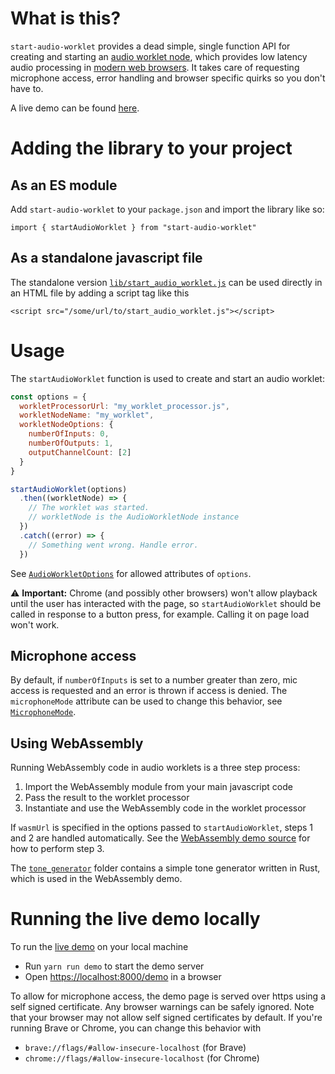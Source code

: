 # What is this?

`start-audio-worklet` provides a dead simple, single function API for creating and starting an [audio worklet node](https://developer.mozilla.org/en-US/docs/Web/API/AudioWorkletNode), which provides low latency audio processing in [modern web browsers](https://caniuse.com/?search=AudioWorklet). It takes care of requesting microphone access, error handling and browser specific quirks so you don't have to.

A live demo can be found [here](https://stuffmatic.github.io/start-audio-worklet/).

# Adding the library to your project

## As an ES module

Add `start-audio-worklet` to your `package.json` and import the library like so:

```import { startAudioWorklet } from "start-audio-worklet"```

## As a standalone javascript file

The standalone version [`lib/start_audio_worklet.js`](lib/start_audio_worklet.js) can be used directly in an HTML file by adding a script tag like this

```<script src="/some/url/to/start_audio_worklet.js"></script>```

# Usage

The `startAudioWorklet` function is used to create and start an audio worklet:

```javascript
const options = {
  workletProcessorUrl: "my_worklet_processor.js",
  workletNodeName: "my_worklet",
  workletNodeOptions: {
    numberOfInputs: 0,
    numberOfOutputs: 1,
    outputChannelCount: [2]
  }
}

startAudioWorklet(options)
  .then((workletNode) => {
    // The worklet was started.
    // workletNode is the AudioWorkletNode instance
  })
  .catch((error) => {
    // Something went wrong. Handle error.
  })
```

See [`AudioWorkletOptions`](src/index.ts#L56) for allowed attributes of `options`.

⚠️ __Important:__ Chrome (and possibly other browsers) won't allow playback until the user has interacted with the page, so `startAudioWorklet` should be called in response to a button press, for example. Calling it on page load won't work.

## Microphone access

By default, if `numberOfInputs` is set to a number greater than zero, mic access is requested and an error is thrown if access is denied. The `microphoneMode` attribute can be used to change this behavior, see [`MicrophoneMode`](src/index.ts#L32).

## Using WebAssembly

Running WebAssembly code in audio worklets is a three step process:

1. Import the WebAssembly module from your main javascript code
2. Pass the result to the worklet processor
3. Instantiate and use the WebAssembly code in the worklet processor

If `wasmUrl` is specified in the options passed to `startAudioWorklet`,  steps 1 and 2 are handled automatically. See the [WebAssembly demo source](demo/demo_wasm_processor.js#L5) for how to perform step 3. 

The [`tone_generator`](tone_generator) folder contains a simple tone generator written in Rust, which is used in the WebAssembly demo.

# Running the live demo locally

To run the [live demo](https://stuffmatic.github.io/start-audio-worklet/) on your local machine

* Run `yarn run demo` to start the demo server
* Open [https://localhost:8000/demo](https://localhost:8000/demo) in a browser

To allow for microphone access, the demo page is served over https using a self signed certificate. Any browser warnings can be safely ignored. Note that your browser may not allow self signed certificates by default. If you're running Brave or Chrome, you can change this behavior with

* `brave://flags/#allow-insecure-localhost` (for Brave)
* `chrome://flags/#allow-insecure-localhost` (for Chrome)